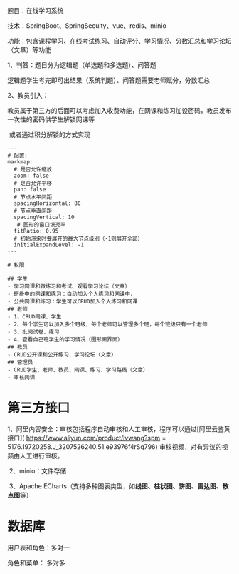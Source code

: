 题目：在线学习系统

技术：SpringBoot、SpringSecuity、vue、redis、minio

功能：包含课程学习、在线考试练习、自动评分、学习情况、分数汇总和学习论坛（文章）等功能

1、判答：题目分为逻辑题（单选题和多选题）、问答题

​	逻辑题学生考完即可出结果（系统判题）、问答题需要老师赋分，分数汇总

2、教员引入：

​	教员属于第三方的后面可以考虑加入收费功能，在网课和练习加设密码，教员发布一次性的密码供学生解锁网课等

​	或者通过积分解锁的方式实现

```markmap
---
# 配置:
markmap:
  # 是否允许缩放
  zoom: false
  # 是否允许平移
  pan: false
  # 节点水平间距
  spacingHorizontal: 80
  # 节点垂直间距
  spacingVertical: 10
   # 图形的窗口填充率
  fitRatio: 0.95
  # 初始渲染时要展开的最大节点级别（-1则展开全部）
  initialExpandLevel: -1
---

# 权限

## 学生
- 学习网课和做练习和考试、观看学习论坛（文章）
- 班级中的网课和练习：自动加入个人练习和网课中，
- 公共网课和练习：学生可以CRUD加入个人练习和网课
## 老师
- 1、CRUD网课、学生
- 2、每个学生可以加入多个班级，每个老师可以管理多个班，每个班级只有一个老师
- 3、批阅试卷、练习
- 4、查看自己班学生的学习情况（图形画界面）
## 教员
- CRUD公开课和公开练习、学习论坛（文章）
## 管理员
- CRUD学生、老师、教员、网课、练习、学习路线（文章）
- 审核网课
```



# 第三方接口



​	1、阿里内容安全：审核包括程序自动审核和人工审核，程序可以通过[阿里云鉴黄接口]( https://www.aliyun.com/product/lvwang?spm = 5176.19720258.J_3207526240.51.e93976f4rSq796) 审核视频，对有异议的视频由人工进行审核。

​	2、minio：文件存储

​    3、Apache ECharts（支持多种图表类型，如**线图、柱状图、饼图、雷达图、散点图**等）







# 数据库

用户表和角色：多对一

角色和菜单： 多对多

